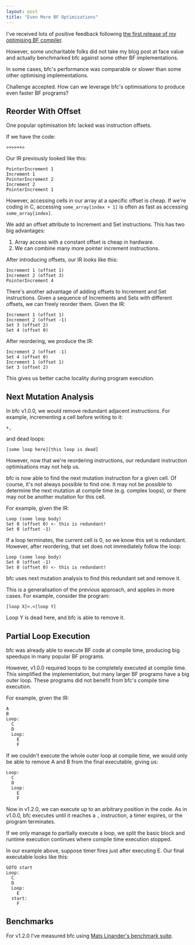 ```yaml
--- 
layout: post
title: "Even More BF Optimisations"
---
```


I've received lots of positive feedback following
[the first release of my optimising BF compiler](/blog/2015/08/29/an-optimising-bf-compiler/).

However, some uncharitable folks did not take my blog post at face
value and actually benchmarked bfc against some
other BF implementations. 

In some cases, bfc's performance was comparable or slower than some
other optimising implementations.

Challenge accepted. How can we leverage bfc's optimisations to
produce even faster BF programs?

## Reorder With Offset

One popular optimisation bfc lacked was instruction offsets.

If we have the code:

    >+>>++>

Our IR previously looked like this:

    PointerIncrement 1
    Increment 1
    PointerIncrement 2
    Increment 2
    PointerIncrement 1

However, accessing cells in our array at a specific offset is
cheap. If we're coding in C, accessing `some_array[index + 1]` is
often as fast as accessing `some_array[index]`.

We add an offset attribute to Increment and Set instructions. This has
two big advantages:

1. Array access with a constant offset is cheap in hardware.
2. We can combine many more pointer increment instructions.

After introducing offsets, our IR looks like this:

    Increment 1 (offset 1)
    Increment 2 (offset 3)
    PointerIncrement 4

There's another advantage of adding offsets to Increment and Set
instructions. Given a sequence of Increments and Sets with different
offsets, we can freely reorder them. Given the IR:

    Increment 1 (offset 1)
    Increment 2 (offset -1)
    Set 3 (offset 2)
    Set 4 (offset 0)

After reordering, we produce the IR:

    Increment 2 (offset -1)
    Set 4 (offset 0)
    Increment 1 (offset 1)
    Set 3 (offset 2)

This gives us better cache locality during program execution.

## Next Mutation Analysis

In bfc v1.0.0, we would remove redundant adjacent instructions. For
example, incrementing a cell before writing to it:

    +,

and dead loops:

    [some loop here][this loop is dead]

However, now that we're reordering instructions, our redundant
instruction optimisations may not help us.

bfc is now able to find the next mutation instruction for a given
cell. Of course, it's not always possible to find one. It may not be
possible to determine the next mutation at compile time (e.g. complex
loops), or there may not be another mutation for this cell.

For example, given the IR:

    Loop (some loop body)
    Set 0 (offset 0) <- this is redundant!
    Set 0 (offset -1)

If a loop terminates, the current cell is 0, so we know this set is
redundant. However, after reordering, that set does not immediately
follow the loop:

    Loop (some loop body)
    Set 0 (offset -1)
    Set 0 (offset 0) <- this is redundant!

bfc uses next mutation analysis to find this redundant set and remove
it.

This is a generalisation of the previous approach, and applies in more
cases. For example, consider the program:

    [loop X]>.<[loop Y]

Loop Y is dead here, and bfc is able to remove it.

## Partial Loop Execution

bfc was already able to execute BF code at compile time, producing big
speedups in many popular BF programs.

However, v1.0.0 required loops to be completely executed at compile
time. This simplified the implementation, but many larger BF programs
have a big outer loop. These programs did not benefit from bfc's
compile time execution.

For example, given the IR:

    A
    B
    Loop:
      C
      D
      Loop:
        E
        F

If we couldn't execute the whole outer loop at compile time, we would
only be able to remove A and B from the final executable, giving us:

    Loop:
      C
      D
      Loop:
        E
        F

Now in v1.2.0, we can execute up to an arbitrary position in the code. As
in v1.0.0, bfc executes until it reaches a `,` instruction, a timer
expires, or the program terminates.

If we only manage to partially execute a loop, we split the basic
block and runtime execution continues where compile time execution
stopped.

In our example above, suppose timer fires just after executing E. Our
final executable looks like this:

    GOTO start
    Loop:
      C
      D
      Loop:
        E
      start:
        F


## Benchmarks

For v1.2.0 I've measured bfc using
[Mats Linander's benchmark suite](https://github.com/matslina/bfoptimization).

<figure>
<div id="old-vs-new" style="min-width: 310px; max-width: 800px; height:500px; margin: 0 auto"></div>
</figure>

<script src="/bower_components/jquery/dist/jquery.min.js"></script>
<script src="/bower_components/highcharts/highcharts.js"></script>
<script src="/bower_components/highcharts/modules/exporting.js"></script>

<script>
function plot(selector, categories, series) {
    $(selector).highcharts({
        chart: {
            type: 'bar'
        },
        title: {
            text: null
        },
        xAxis: {
            categories: categories,
        },
        yAxis: {
            min: 0,
            max: null,
            title: {
                text: 'Runtime in seconds (fastest of 3 runs)',
                align: 'high'
            },
        },
        tooltip: {
            valueSuffix: ' seconds',
            // The default pointFormat but with numbers rounded to 5dp.
            pointFormat: '<span style="color:{point.color}">\u25CF</span> {series.name}: <b>{point.y:.5f}</b><br/>'
        },
        plotOptions: {
            bar: {
            }
        },
        exporting: {
            enabled: false
        },
        credits: {
            enabled: false
        },
        series: series
    });
}

plot("#old-vs-new",
     ['mandelbrot', 'factor', 'long', 'hanoi', 'dbfi', 'awib'],
     [{
         name: 'v1.0.0',
         data: [4.73, 1.64, 1.65, 0.16, 15.39, 4.73]
     }, {
         name: 'v1.2.0',
         data: [4.42, 1.38, 0.89, 0.09, 15.36, 4.59]
     }]
    );
</script>
